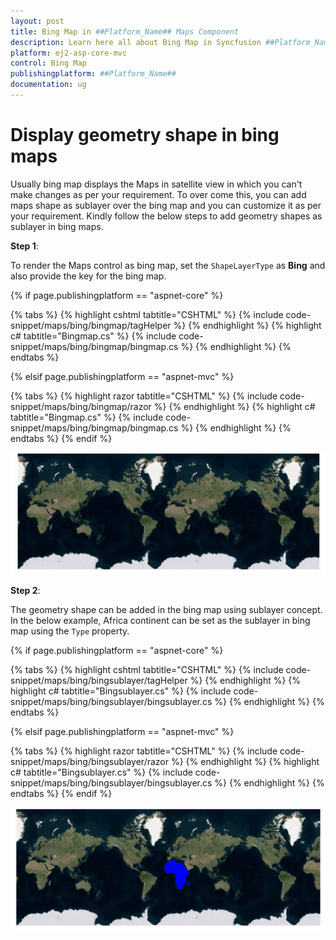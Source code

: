 ```yaml
---
layout: post
title: Bing Map in ##Platform_Name## Maps Component
description: Learn here all about Bing Map in Syncfusion ##Platform_Name## Maps component of Syncfusion Essential JS 2 and more.
platform: ej2-asp-core-mvc
control: Bing Map
publishingplatform: ##Platform_Name##
documentation: ug
---
```


# Display geometry shape in bing maps

Usually bing map displays the Maps in satellite view in which you can't make changes as per your requirement. To over come this, you can add maps shape as sublayer over the bing map and you can customize it as per your requirement. Kindly follow the below steps to add geometry shapes as sublayer in bing maps.

**Step 1**:

To render the Maps control as bing map, set the `ShapeLayerType` as **Bing** and also provide the key for the bing map.

{% if page.publishingplatform == "aspnet-core" %}

{% tabs %}
{% highlight cshtml tabtitle="CSHTML" %}
{% include code-snippet/maps/bing/bingmap/tagHelper %}
{% endhighlight %}
{% highlight c# tabtitle="Bingmap.cs" %}
{% include code-snippet/maps/bing/bingmap/bingmap.cs %}
{% endhighlight %}
{% endtabs %}

{% elsif page.publishingplatform == "aspnet-mvc" %}

{% tabs %}
{% highlight razor tabtitle="CSHTML" %}
{% include code-snippet/maps/bing/bingmap/razor %}
{% endhighlight %}
{% highlight c# tabtitle="Bingmap.cs" %}
{% include code-snippet/maps/bing/bingmap/bingmap.cs %}
{% endhighlight %}
{% endtabs %}
{% endif %}



![bing map](../images/How-to/bing.PNG)

**Step 2**:

The geometry shape can be added in the bing map using sublayer concept. In the below example, Africa continent can be set as the sublayer in bing map using the `Type` property.

{% if page.publishingplatform == "aspnet-core" %}

{% tabs %}
{% highlight cshtml tabtitle="CSHTML" %}
{% include code-snippet/maps/bing/bingsublayer/tagHelper %}
{% endhighlight %}
{% highlight c# tabtitle="Bingsublayer.cs" %}
{% include code-snippet/maps/bing/bingsublayer/bingsublayer.cs %}
{% endhighlight %}
{% endtabs %}

{% elsif page.publishingplatform == "aspnet-mvc" %}

{% tabs %}
{% highlight razor tabtitle="CSHTML" %}
{% include code-snippet/maps/bing/bingsublayer/razor %}
{% endhighlight %}
{% highlight c# tabtitle="Bingsublayer.cs" %}
{% include code-snippet/maps/bing/bingsublayer/bingsublayer.cs %}
{% endhighlight %}
{% endtabs %}
{% endif %}



![bing map with sublayer](../images/How-to/bingwithsublayer.PNG)